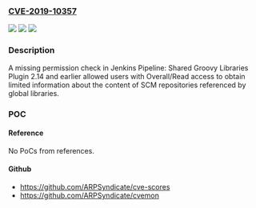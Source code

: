### [CVE-2019-10357](https://cve.mitre.org/cgi-bin/cvename.cgi?name=CVE-2019-10357)
![](https://img.shields.io/static/v1?label=Product&message=Jenkins%20Pipeline%3A%20Shared%20Groovy%20Libraries%20Plugin&color=blue)
![](https://img.shields.io/static/v1?label=Version&message=2.14%20and%20earlier%20&color=brightgreen)
![](https://img.shields.io/static/v1?label=Vulnerability&message=n%2Fa&color=blue)

### Description

A missing permission check in Jenkins Pipeline: Shared Groovy Libraries Plugin 2.14 and earlier allowed users with Overall/Read access to obtain limited information about the content of SCM repositories referenced by global libraries.

### POC

#### Reference
No PoCs from references.

#### Github
- https://github.com/ARPSyndicate/cve-scores
- https://github.com/ARPSyndicate/cvemon

